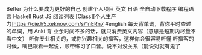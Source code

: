 Better
为什么要成为更好的自己
创建个人项目
英文
日语
全自动下载程序
编程语言
Haskell
Rust
JS
阅读列表
[Class][个人生产力]https://cie.h5.xeknow.com/s/1nERn7
#english
每天背单词，背你平时查过的单词，用 Anki 背
业余时间不多的话，就只消费英文内容（意思是短期内尽量不看中文）
听你专业相关的，或你兴趣相关的播客，这样你会很容易听懂
听播客的时候，嘴巴跟着一起说，顺带练习了口音。说不对没关系（能说对就有鬼了

